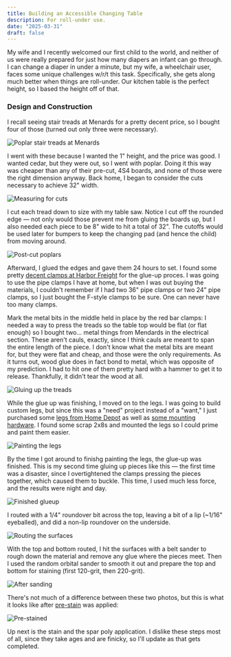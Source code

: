 ```yaml
---
title: Building an Accessible Changing Table
description: For roll-under use.
date: "2025-03-31"
draft: false
---
```

My wife and I recently welcomed our first child to the world, and neither of us were really prepared for just how many diapers an infant can go through. I can change a diaper in under a minute, but my wife, a wheelchair user, faces some unique challenges w/r/t this task. Specifically, she gets along much better when things are roll-under. Our kitchen table is the perfect height, so I based the height off of that.

### Design and Construction

I recall seeing stair treads at Menards for a pretty decent price, so I bought four of those (turned out only three were necessary).

![Poplar stair treads at Menards](/img/2025-3-30_treads.jpeg)

I went with these because I wanted the 1" height, and the price was good. I wanted cedar, but they were out, so I went with poplar. Doing it this way was cheaper than any of their pre-cut, 4S4 boards, and none of those were the right dimension anyway. Back home, I began to consider the cuts necessary to achieve 32" width.

![Measuring for cuts](/img/2025-3-30_tread-sizing.jpeg)

I cut each tread down to size with my table saw. Notice I cut off the rounded edge — not only would those prevent me from gluing the boards up, but I also needed each piece to be 8" wide to hit a total of 32". The cutoffs would be used later for bumpers to keep the changing pad (and hence the child) from moving around.

![Post-cut poplars](/img/2025-3-30_treads-after-cut.jpeg)

Afterward, I glued the edges and gave them 24 hours to set. I found some pretty [decent clamps at Harbor Freight](https://www.harborfreight.com/hand-tools/clamps-vises/60-in-aluminum-f-style-bar-clamp-60673.html) for the glue-up proces. I was going to use the pipe clamps I have at home, but when I was out buying the materials, I couldn't remember if I had two 36" pipe clamps or two 24" pipe clamps, so I just bought the F-style clamps to be sure. One can never have too many clamps.

Mark the metal bits in the middle held in place by the red bar clamps: I needed a way to press the treads so the table top would be flat (or flat enough) so I bought two... metal things from Mendards in the electrical section. These aren't cauls, exactly, since I think cauls are meant to span the entire length of the piece. I don't know what the metal bits are meant for, but they were flat and cheap, and those were the only requirements. As it turns out, wood glue does in fact bond to metal, which was opposite of my prediction. I had to hit one of them pretty hard with a hammer to get it to release. Thankfully, it didn't tear the wood at all.

![Gluing up the treads](/img/2025-3-30_glue-up.jpeg)

While the glue up was finishing, I moved on to the legs. I was going to build custom legs, but since this was a "need" project instead of a "want," I just purchased some [legs from Home Depot](https://www.homedepot.com/p/Waddell-Traditional-Table-Leg-with-Hanger-Bolt-28-in-H-x-2-125-in-Dia-Sanded-Unfinished-Pine-DIY-Home-Furniture-Decor-2428/100392207) as well as [some mounting hardware](https://www.homedepot.com/p/Waddell-Heavy-Duty-Top-Plate-5-5-in-x-3-in-16G-Steel-Mounting-Hardware-Furniture-Leg-Easy-Installation-2755/100390125?MERCH=REC-_-fbt_test-_-100392207-_-1-_-n/a-_-n/a-_-n/a-_-n/a-_-n/a). I found some scrap 2x8s and mounted the legs so I could prime and paint them easier.

![Painting the legs](/img/2025-3-30_painted-legs.jpeg)

By the time I got around to finishg painting the legs, the glue-up was finished. This is my second time gluing up pieces like this — the first time was a disaster, since I overtightened the clamps pressing the pieces together, which caused them to buckle. This time, I used much less force, and the results were night and day. 

![Finished glueup](/img/2025-3-30_glue-up-finished.jpeg)

I routed with a 1/4" roundover bit across the top, leaving a bit of a lip (~1/16" eyeballed), and did a non-lip roundover on the underside.

![Routing the surfaces](/img/2025-3-30_full-roundover.jpeg)

With the top and bottom routed, I hit the surfaces with a belt sander to rough down the material and remove any glue where the pieces meet. Then I used the random orbital sander to smooth it out and prepare the top and bottom for staining (first 120-grit, then 220-grit).

![After sanding](/img/2025-3-30_top-routed.jpeg)

There's not much of a difference between these two photos, but this is what it looks like after [pre-stain](https://www.menards.com/main/paint/interior-paint-stain/wood-conditioners-oils/minwax-reg-interior-oil-based-pre-stain-wood-conditioner/11500/p-1444440474447-c-13129.htm?exp=false) was applied:

![Pre-stained](/img/2025-3-30_pre-stain.jpeg)

Up next is the stain and the spar poly application. I dislike these steps most of all, since they take ages and are finicky, so I'll update as that gets completed.
